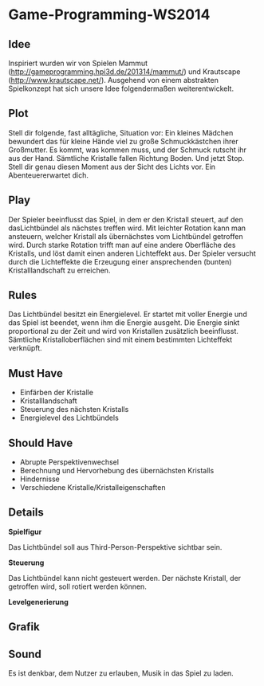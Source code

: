 Game-Programming-WS2014
=======================
Idee
--------------
Inspiriert wurden wir von Spielen Mammut (http://gameprogramming.hpi3d.de/201314/mammut/) und Krautscape (http://www.krautscape.net/). Ausgehend von einem abstrakten Spielkonzept hat sich unsere Idee folgendermaßen weiterentwickelt. 

Plot
--------------
Stell dir folgende, fast alltägliche, Situation vor: 
Ein kleines Mädchen bewundert das für kleine Hände viel zu große Schmuckkästchen ihrer Großmutter. Es kommt, was kommen muss, und der Schmuck rutscht ihr aus der Hand. Sämtliche Kristalle fallen Richtung Boden. Und jetzt Stop. Stell dir genau diesen Moment aus der Sicht des Lichts vor. Ein Abenteuererwartet dich.

Play
--------------
Der Spieler beeinflusst das Spiel, in dem er den Kristall steuert, auf den dasLichtbündel als nächstes treffen wird. Mit leichter Rotation kann man ansteuern, welcher Kristall als übernächstes vom Lichtbündel getroffen wird. Durch starke Rotation trifft man auf eine andere Oberfläche des Kristalls, und löst damit einen anderen Lichteffekt aus. Der Spieler versucht durch die Lichteffekte die Erzeugung einer ansprechenden (bunten) Kristalllandschaft zu erreichen.

Rules
--------------
Das Lichtbündel besitzt ein Energielevel. Er startet mit voller Energie und das Spiel ist beendet, wenn ihm die Energie ausgeht. Die Energie sinkt proportional zu der Zeit und wird von Kristallen zusätzlich beeinflusst. Sämtliche Kristalloberflächen sind mit einem bestimmten Lichteffekt verknüpft.

Must Have
--------------
* Einfärben der Kristalle
* Kristalllandschaft
* Steuerung des nächsten Kristalls
* Energielevel des Lichtbündels

Should Have
--------------
* Abrupte Perspektivenwechsel
* Berechnung und Hervorhebung des übernächsten Kristalls
* Hindernisse
* Verschiedene Kristalle/Kristalleigenschaften

Details
--------------
**Spielfigur**

Das Lichtbündel soll aus Third-Person-Perspektive sichtbar sein. 

**Steuerung**

Das Lichtbündel kann nicht gesteuert werden. Der nächste Kristall, der getroffen wird, soll rotiert werden können.

**Levelgenerierung**

Grafik
--------------


Sound
--------------
Es ist denkbar, dem Nutzer zu erlauben, Musik in das Spiel zu laden.
